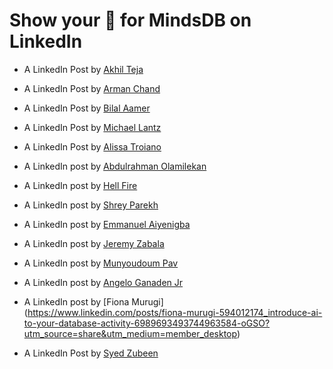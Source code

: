 # Show your 💚 for MindsDB on LinkedIn

- A LinkedIn Post by [Akhil Teja](https://www.linkedin.com/posts/akhilsplendid_quickstart-activity-6987415292276592640-CYnu?utm_source=share&utm_medium=member_desktop)

- A LinkedIn Post by [Arman Chand](https://www.linkedin.com/posts/arman-chand-020099128_hacktoberfest2022-activity-6986237583819198465-LBsR?utm_source=share&utm_medium=member_desktop)

- A LinkedIn Post by [Bilal Aamer](https://www.linkedin.com/posts/bilal-aamer_community-hacktoberfest-mindsdb-activity-6983424490730905600-RwIE?utm_source=share&utm_medium=member_desktop)

- A LinkedIn Post by [Michael Lantz](https://www.linkedin.com/posts/michael-lantz-54999165_for-those-interested-in-democratizing-machine-activity-6983496231184420864-gqGB/?utm_source=share&utm_medium=member_desktop)

- A LinkedIn Post by [Alissa Troiano](https://www.linkedin.com/posts/alissatroiano_hacktoberfest-contributing-prizes-mindsdb-activity-6983465965325803520-U8qe?utm_source=share&utm_medium=member_desktop)

- A LinkedIn post by [Abdulrahman Olamilekan](https://www.linkedin.com/feed/update/urn:li:activity:6984003219572068353/)

- A LinkedIn post by [Hell Fire](https://www.linkedin.com/posts/hell-fire-7a8544253_machinelearning-activity-6985893709196185600-dp3U?utm_source=share&utm_medium=member_desktop)

- A LinkedIn post by [Shrey Parekh](https://www.linkedin.com/posts/shrey-parekh-a16644200_quickstart-activity-6985973943211814912-Mulk?utm_source=share&utm_medium=member_desktop)

- A LinkedIn post by [Emmanuel Aiyenigba](https://www.linkedin.com/posts/emmanuel-aiyenigba-46b9331a3_i-recently-discovered-mindsdb-an-open-source-activity-6986369927674761216-bToN?utm_source=share&utm_medium=member_desktop)

- A LinkedIn post by [Jeremy Zabala](https://www.linkedin.com/posts/zavbala_hacktoberfest2022-activity-6986871570870779904-Epsn?utm_source=share&utm_medium=member_desktop)

- A LinkedIn post by [Munyoudoum Pav](https://www.linkedin.com/posts/munyoudoum_how-to-deploy-mindsdb-on-your-local-machine-activity-6988933107886276608-Ps1r?utm_source=share&utm_medium=member_desktop)

- A LinkedIn post by [Angelo Ganaden Jr](https://www.linkedin.com/posts/angelo-ganaden-2245b6120_had-fun-integrating-ai-in-my-database-using-activity-6989554095598518272-wa4y/?utm_source=share&utm_medium=member_desktop)

- A LinkedIn post by [Fiona Murugi] (https://www.linkedin.com/posts/fiona-murugi-594012174_introduce-ai-to-your-database-activity-6989693493744963584-oGSO?utm_source=share&utm_medium=member_desktop)

- A LinkedIn Post by [Syed Zubeen](https://www.linkedin.com/posts/syedzubeen_introduce-ai-to-your-database-activity-6990496536421904384-yLwm?utm_source=share&utm_medium=member_desktop)
